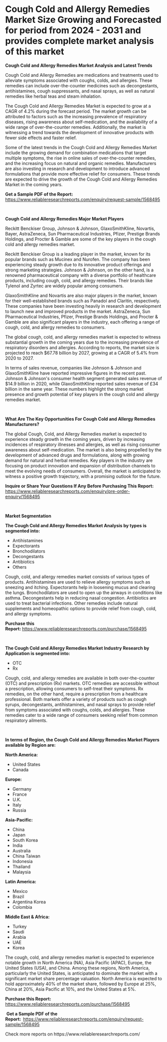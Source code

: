 <p><h1>Cough Cold and Allergy Remedies Market Size Growing and Forecasted for period from 2024 - 2031 and provides complete market analysis of this market</h1></p><p><strong>Cough Cold and Allergy Remedies Market Analysis and Latest Trends</strong></p>
<p><p>Cough Cold and Allergy Remedies are medications and treatments used to alleviate symptoms associated with coughs, colds, and allergies. These remedies can include over-the-counter medicines such as decongestants, antihistamines, cough suppressants, and nasal sprays, as well as natural remedies like herbal teas and steam inhalation.</p><p>The Cough Cold and Allergy Remedies Market is expected to grow at a CAGR of 4.2% during the forecast period. The market growth can be attributed to factors such as the increasing prevalence of respiratory diseases, rising awareness about self-medication, and the availability of a wide range of over-the-counter remedies. Additionally, the market is witnessing a trend towards the development of innovative products with fewer side effects and faster relief.</p><p>Some of the latest trends in the Cough Cold and Allergy Remedies Market include the growing demand for combination medications that target multiple symptoms, the rise in online sales of over-the-counter remedies, and the increasing focus on natural and organic remedies. Manufacturers are also investing in research and development to introduce advanced formulations that provide more effective relief for consumers. These trends are expected to drive the growth of the Cough Cold and Allergy Remedies Market in the coming years.</p></p>
<p><strong>Get a Sample PDF of the Report:&nbsp;</strong> <a href="https://www.reliableresearchreports.com/enquiry/request-sample/1568495">https://www.reliableresearchreports.com/enquiry/request-sample/1568495</a></p>
<p>&nbsp;</p>
<p><strong>Cough Cold and Allergy Remedies Major Market Players</strong></p>
<p><p>Reckitt Benckiser Group, Johnson & Johnson, GlaxoSmithKline, Novartis, Bayer, AstraZeneca, Sun Pharmaceutical Industries, Pfizer, Prestige Brands Holdings, and Procter & Gamble are some of the key players in the cough cold and allergy remedies market. </p><p>Reckitt Benckiser Group is a leading player in the market, known for its popular brands such as Mucinex and Nurofen. The company has been experiencing steady growth due to its innovative product offerings and strong marketing strategies. Johnson & Johnson, on the other hand, is a renowned pharmaceutical company with a diverse portfolio of healthcare products, including cough, cold, and allergy remedies. Their brands like Tylenol and Zyrtec are widely popular among consumers.</p><p>GlaxoSmithKline and Novartis are also major players in the market, known for their well-established brands such as Panadol and Claritin, respectively. These companies have been investing heavily in research and development to launch new and improved products in the market. AstraZeneca, Sun Pharmaceutical Industries, Pfizer, Prestige Brands Holdings, and Procter & Gamble are also significant players in the industry, each offering a range of cough, cold, and allergy remedies to consumers.</p><p>The global cough, cold, and allergy remedies market is expected to witness substantial growth in the coming years due to the increasing prevalence of respiratory disorders and allergies. According to reports, the market size is projected to reach $67.78 billion by 2027, growing at a CAGR of 5.4% from 2020 to 2027. </p><p>In terms of sales revenue, companies like Johnson & Johnson and GlaxoSmithKline have reported impressive figures in the recent past. Johnson & Johnson's consumer health segment generated sales revenue of $14.9 billion in 2020, while GlaxoSmithKline reported sales revenue of £34 billion in the same year. These numbers highlight the strong market presence and growth potential of key players in the cough cold and allergy remedies market.</p></p>
<p>&nbsp;</p>
<p><strong>What Are The Key Opportunities For Cough Cold and Allergy Remedies Manufacturers?</strong></p>
<p><p>The global Cough, Cold, and Allergy Remedies market is expected to experience steady growth in the coming years, driven by increasing incidences of respiratory illnesses and allergies, as well as rising consumer awareness about self-medication. The market is also being propelled by the development of advanced drugs and formulations, along with growing demand for natural and herbal remedies. Key players in the industry are focusing on product innovation and expansion of distribution channels to meet the evolving needs of consumers. Overall, the market is anticipated to witness a positive growth trajectory, with a promising outlook for the future.</p></p>
<p><strong>Inquire or Share Your Questions If Any Before Purchasing This Report:</strong> <a href="https://www.reliableresearchreports.com/enquiry/pre-order-enquiry/1568495">https://www.reliableresearchreports.com/enquiry/pre-order-enquiry/1568495</a></p>
<p>&nbsp;</p>
<p><strong>Market Segmentation</strong></p>
<p><strong>The Cough Cold and Allergy Remedies Market Analysis by types is segmented into:</strong></p>
<p><ul><li>Antihistamines</li><li>Expectorants</li><li>Bronchodilators</li><li>Decongestants</li><li>Antibiotics</li><li>Others</li></ul></p>
<p><p>Cough, cold, and allergy remedies market consists of various types of products. Antihistamines are used to relieve allergy symptoms such as sneezing and itching. Expectorants help in loosening mucus and clearing the lungs. Bronchodilators are used to open up the airways in conditions like asthma. Decongestants help in reducing nasal congestion. Antibiotics are used to treat bacterial infections. Other remedies include natural supplements and homeopathic options to provide relief from cough, cold, and allergy symptoms.</p></p>
<p><strong>Purchase this Report:&nbsp;</strong><a href="https://www.reliableresearchreports.com/purchase/1568495">https://www.reliableresearchreports.com/purchase/1568495</a></p>
<p>&nbsp;</p>
<p><strong>The Cough Cold and Allergy Remedies Market Industry Research by Application is segmented into:</strong></p>
<p><ul><li>OTC</li><li>Rx</li></ul></p>
<p><p>Cough, cold, and allergy remedies are available in both over-the-counter (OTC) and prescription (Rx) markets. OTC remedies are accessible without a prescription, allowing consumers to self-treat their symptoms. Rx remedies, on the other hand, require a prescription from a healthcare professional. Both markets offer a variety of products such as cough syrups, decongestants, antihistamines, and nasal sprays to provide relief from symptoms associated with coughs, colds, and allergies. These remedies cater to a wide range of consumers seeking relief from common respiratory ailments.</p></p>
<p>&nbsp;</p>
<p><strong>In terms of Region, the Cough Cold and Allergy Remedies Market Players available by Region are:</strong></p>
<p>
    <p> <strong> North America: </strong>
        <ul>
            <li>United States</li>
            <li>Canada</li>
        </ul>
        </p> 
    <p> <strong> Europe: </strong>
        <ul>
            <li>Germany</li>
            <li>France</li>
            <li>U.K.</li>
            <li>Italy</li>
            <li>Russia</li>
        </ul>
        </p> 
    <p> <strong> Asia-Pacific: </strong>
        <ul>
            <li>China</li>
            <li>Japan</li>
            <li>South Korea</li>
            <li>India</li>
            <li>Australia</li>
            <li>China Taiwan</li>
            <li>Indonesia</li>
            <li>Thailand</li>
            <li>Malaysia</li>
        </ul>
        </p> 
    <p> <strong> Latin America: </strong>
        <ul>
            <li>Mexico</li>
            <li>Brazil</li>
            <li>Argentina Korea</li>
            <li>Colombia</li>
        </ul>
        </p> 
    <p> <strong> Middle East & Africa: </strong>
        <ul>
            <li>Turkey</li>
            <li>Saudi</li>
            <li>Arabia</li>
            <li>UAE</li>
            <li>Korea</li>
        </ul>
    </p>
    </p>
<p><p>The cough, cold, and allergy remedies market is expected to experience notable growth in North America (NA), Asia Pacific (APAC), Europe, the United States (USA), and China. Among these regions, North America, particularly the United States, is anticipated to dominate the market with a significant market share percentage valuation. North America is expected to hold approximately 40% of the market share, followed by Europe at 25%, China at 20%, Asia Pacific at 10%, and the United States at 5%.</p></p>
<p><strong>Purchase this Report: </strong><a href="https://www.reliableresearchreports.com/purchase/1568495">https://www.reliableresearchreports.com/purchase/1568495</a></p>
<p>&nbsp;<strong>Get a Sample PDF of the Report:&nbsp;&nbsp;</strong><a href="https://www.reliableresearchreports.com/enquiry/request-sample/1568495">https://www.reliableresearchreports.com/enquiry/request-sample/1568495</a></p>
<p><strong></strong></p>
<p>Check more reports on https://www.reliableresearchreports.com/</p>